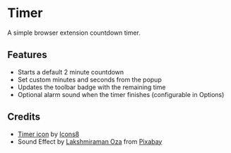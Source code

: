 # Timer
A simple browser extension countdown timer.

## Features
- Starts a default 2 minute countdown
- Set custom minutes and seconds from the popup
- Updates the toolbar badge with the remaining time
- Optional alarm sound when the timer finishes (configurable in Options)

## Credits
- [Timer icon](https://icons8.com/icon/1112/timer) by [Icons8](https://icons8.com)
- Sound Effect by [Lakshmiraman Oza](https://pixabay.com/users/imgmidi-22209080/?utm_source=link-attribution&utm_medium=referral&utm_campaign=music&utm_content=305458) from [Pixabay](https://pixabay.com/?utm_source=link-attribution&utm_medium=referral&utm_campaign=music&utm_content=305458)